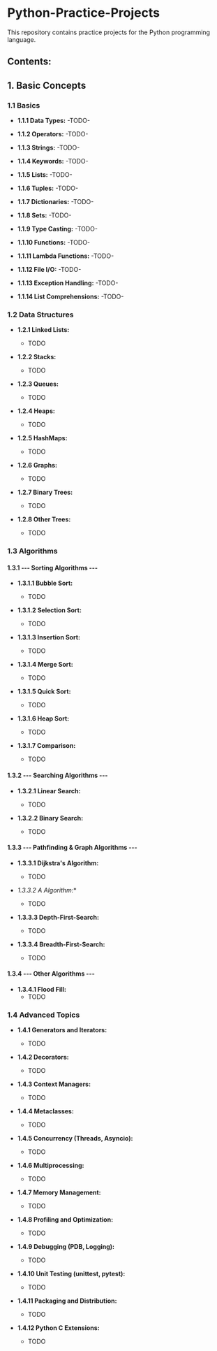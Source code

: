 # Python-Practice-Projects

This repository contains practice projects for the Python programming language.

## Contents:

## 1. Basic Concepts 

### 1.1 Basics 
- **1.1.1 Data Types:**
  -TODO-  

- **1.1.2 Operators:**
  -TODO-  

- **1.1.3 Strings:**
  -TODO-   

- **1.1.4 Keywords:**
  -TODO-  

- **1.1.5 Lists:**
  -TODO-  

- **1.1.6 Tuples:**
  -TODO-  

- **1.1.7 Dictionaries:**
  -TODO-  

- **1.1.8 Sets:**
  -TODO-  

- **1.1.9 Type Casting:**
  -TODO-  

- **1.1.10 Functions:**
  -TODO-  

- **1.1.11 Lambda Functions:**
  -TODO-  

- **1.1.12 File I/O:**
  -TODO-  

- **1.1.13 Exception Handling:**
  -TODO-  

- **1.1.14 List Comprehensions:**
  -TODO-  

### 1.2 Data Structures  
- **1.2.1 Linked Lists:**
  - TODO  

- **1.2.2 Stacks:**
  - TODO  

- **1.2.3 Queues:**
  - TODO  

- **1.2.4 Heaps:**
  - TODO  

- **1.2.5 HashMaps:**
  - TODO  

- **1.2.6 Graphs:**
  - TODO  

- **1.2.7 Binary Trees:**
  - TODO  

- **1.2.8 Other Trees:**
  - TODO  

### 1.3 Algorithms  

#### 1.3.1 --- Sorting Algorithms --- 

- **1.3.1.1 Bubble Sort:**
  - TODO  

- **1.3.1.2 Selection Sort:**
  - TODO  

- **1.3.1.3 Insertion Sort:**
  - TODO  

- **1.3.1.4 Merge Sort:**
  - TODO  

- **1.3.1.5 Quick Sort:**
  - TODO  

- **1.3.1.6 Heap Sort:**
  - TODO  

- **1.3.1.7 Comparison:**
  - TODO  

#### 1.3.2 --- Searching Algorithms ---  

- **1.3.2.1 Linear Search:**
  - TODO  

- **1.3.2.2 Binary Search:**
  - TODO  

#### 1.3.3 --- Pathfinding & Graph Algorithms ---  

- **1.3.3.1 Dijkstra's Algorithm:**
  - TODO  

- **1.3.3.2 A* Algorithm:**
  - TODO  

- **1.3.3.3 Depth-First-Search:**
  - TODO  

- **1.3.3.4 Breadth-First-Search:**
  - TODO  

#### 1.3.4 --- Other Algorithms ---  

- **1.3.4.1 Flood Fill:**
  - TODO  

### 1.4 Advanced Topics  

- **1.4.1 Generators and Iterators:**
  - TODO  

- **1.4.2 Decorators:**
  - TODO  

- **1.4.3 Context Managers:**
  - TODO  

- **1.4.4 Metaclasses:**
  - TODO  

- **1.4.5 Concurrency (Threads, Asyncio):**
  - TODO  

- **1.4.6 Multiprocessing:**
  - TODO  

- **1.4.7 Memory Management:**
  - TODO  

- **1.4.8 Profiling and Optimization:**
  - TODO  

- **1.4.9 Debugging (PDB, Logging):**
  - TODO  

- **1.4.10 Unit Testing (unittest, pytest):**
  - TODO  

- **1.4.11 Packaging and Distribution:**
  - TODO  

- **1.4.12 Python C Extensions:**
  - TODO  
